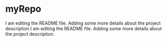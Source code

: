 # myRepo
I am editing the README file. Adding some more details about the project description.I am editing the README file. Adding some more details about the project description.
